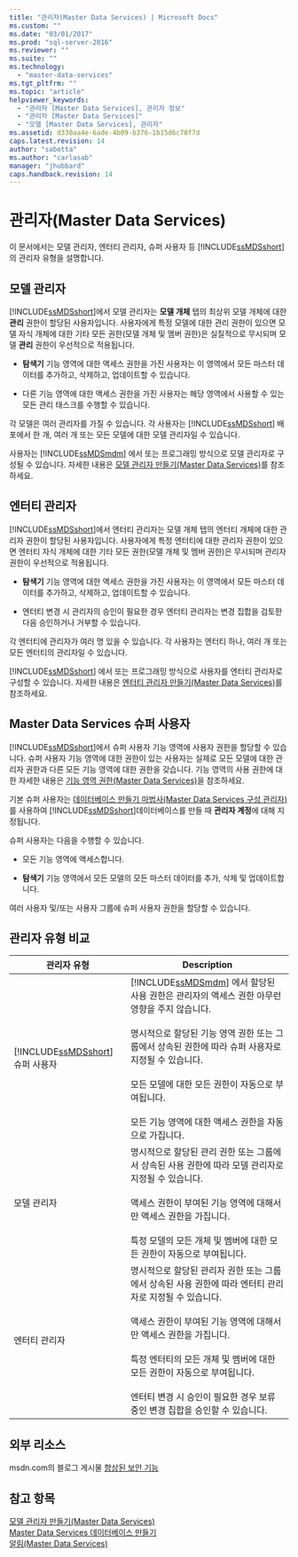 ```yaml
---
title: "관리자(Master Data Services) | Microsoft Docs"
ms.custom: ""
ms.date: "03/01/2017"
ms.prod: "sql-server-2016"
ms.reviewer: ""
ms.suite: ""
ms.technology: 
  - "master-data-services"
ms.tgt_pltfrm: ""
ms.topic: "article"
helpviewer_keywords: 
  - "관리자 [Master Data Services], 관리자 정보"
  - "관리자 [Master Data Services]"
  - "모델 [Master Data Services], 관리자"
ms.assetid: d330aa4e-6ade-4b09-b376-1b15d6c78f7d
caps.latest.revision: 14
author: "sabotta"
ms.author: "carlasab"
manager: "jhubbard"
caps.handback.revision: 14
---
```

# 관리자(Master Data Services)
  이 문서에서는 모델 관리자, 엔터티 관리자, 슈퍼 사용자 등 [!INCLUDE[ssMDSshort](../includes/ssmdsshort-md.md)]의 관리자 유형을 설명합니다.  
  
## 모델 관리자  
 [!INCLUDE[ssMDSshort](../includes/ssmdsshort-md.md)]에서 모델 관리자는 **모델 개체** 탭의 최상위 모델 개체에 대한 **관리** 권한이 할당된 사용자입니다. 사용자에게 특정 모델에 대한 관리 권한이 있으면 모델 자식 개체에 대한 기타 모든 권한(모델 개체 및 멤버 권한)은 실질적으로 무시되며 모델 **관리** 권한이 우선적으로 적용됩니다.  
  
-   **탐색기** 기능 영역에 대한 액세스 권한을 가진 사용자는 이 영역에서 모든 마스터 데이터를 추가하고, 삭제하고, 업데이트할 수 있습니다.  
  
-   다른 기능 영역에 대한 액세스 권한을 가진 사용자는 해당 영역에서 사용할 수 있는 모든 관리 태스크를 수행할 수 있습니다.  
  
 각 모델은 여러 관리자를 가질 수 있습니다. 각 사용자는 [!INCLUDE[ssMDSshort](../includes/ssmdsshort-md.md)] 배포에서 한 개, 여러 개 또는 모든 모델에 대한 모델 관리자일 수 있습니다.  
  
 사용자는 [!INCLUDE[ssMDSmdm](../includes/ssmdsmdm-md.md)] 에서 또는 프로그래밍 방식으로 모델 관리자로 구성될 수 있습니다. 자세한 내용은 [모델 관리자 만들기&#40;Master Data Services&#41;](../master-data-services/create-a-model-administrator-master-data-services.md)를 참조하세요.  
  
## 엔터티 관리자  
 [!INCLUDE[ssMDSshort](../includes/ssmdsshort-md.md)]에서 엔터티 관리자는 모델 개체 탭의 엔터티 개체에 대한 관리자 권한이 할당된 사용자입니다. 사용자에게 특정 엔터티에 대한 관리자 권한이 있으면 엔터티 자식 개체에 대한 기타 모든 권한(모델 개체 및 멤버 권한)은 무시되며 관리자 권한이 우선적으로 적용됩니다.  
  
-   **탐색기** 기능 영역에 대한 액세스 권한을 가진 사용자는 이 영역에서 모든 마스터 데이터를 추가하고, 삭제하고, 업데이트할 수 있습니다.  
  
-   엔터티 변경 시 관리자의 승인이 필요한 경우 엔터티 관리자는 변경 집합을 검토한 다음 승인하거나 거부할 수 있습니다.  
  
 각 엔터티에 관리자가 여러 명 있을 수 있습니다. 각 사용자는 엔터티 하나, 여러 개 또는 모든 엔터티의 관리자일 수 있습니다.  
  
 [!INCLUDE[ssMDSshort](../includes/ssmdsshort-md.md)] 에서 또는 프로그래밍 방식으로 사용자를 엔터티 관리자로 구성할 수 있습니다. 자세한 내용은 [엔터티 관리자 만들기&#40;Master Data Services&#41;](../master-data-services/create-an-entity-administrator-master-data-services.md)를 참조하세요.  
  
## Master Data Services 슈퍼 사용자  
 [!INCLUDE[ssMDSshort](../includes/ssmdsshort-md.md)]에서 슈퍼 사용자 기능 영역에 사용자 권한을 할당할 수 있습니다. 슈퍼 사용자 기능 영역에 대한 권한이 있는 사용자는 실제로 모든 모델에 대한 관리자 권한과 다른 모든 기능 영역에 대한 권한을 갖습니다. 기능 영역의 사용 권한에 대한 자세한 내용은 [기능 영역 권한&#40;Master Data Services&#41;](../master-data-services/functional-area-permissions-master-data-services.md)을 참조하세요.  
  
 기본 슈퍼 사용자는 [데이터베이스 만들기 마법사&#40;Master Data Services 구성 관리자&#41;](../master-data-services/create-database-wizard-master-data-services-configuration-manager.md)를 사용하여 [!INCLUDE[ssMDSshort](../includes/ssmdsshort-md.md)]데이터베이스를 만들 때 **관리자 계정**에 대해 지정됩니다.  
  
 슈퍼 사용자는 다음을 수행할 수 있습니다.  
  
-   모든 기능 영역에 액세스합니다.  
  
-   **탐색기** 기능 영역에서 모든 모델의 모든 마스터 데이터를 추가, 삭제 및 업데이트합니다.  
  
 여러 사용자 및/또는 사용자 그룹에 슈퍼 사용자 권한을 할당할 수 있습니다.  
  
## 관리자 유형 비교  
  
|관리자 유형|Description|  
|------------------------|-----------------|  
|[!INCLUDE[ssMDSshort](../includes/ssmdsshort-md.md)] 슈퍼 사용자|[!INCLUDE[ssMDSmdm](../includes/ssmdsmdm-md.md)] 에서 할당된 사용 권한은 관리자의 액세스 권한 아무런 영향을 주지 않습니다.<br /><br /> 명시적으로 할당된 기능 영역 권한 또는 그룹에서 상속된 권한에 따라 슈퍼 사용자로 지정될 수 있습니다.<br /><br /> 모든 모델에 대한 모든 권한이 자동으로 부여됩니다.<br /><br /> 모든 기능 영역에 대한 액세스 권한을 자동으로 가집니다.|  
|모델 관리자|명시적으로 할당된 관리 권한 또는 그룹에서 상속된 사용 권한에 따라 모델 관리자로 지정될 수 있습니다.<br /><br /> 액세스 권한이 부여된 기능 영역에 대해서만 액세스 권한을 가집니다.<br /><br /> 특정 모델의 모든 개체 및 멤버에 대한 모든 권한이 자동으로 부여됩니다.|  
|엔터티 관리자|명시적으로 할당된 관리자 권한 또는 그룹에서 상속된 사용 권한에 따라 엔터티 관리자로 지정될 수 있습니다.<br /><br /> 액세스 권한이 부여된 기능 영역에 대해서만 액세스 권한을 가집니다.<br /><br /> 특정 엔터티의 모든 개체 및 멤버에 대한 모든 권한이 자동으로 부여됩니다.<br /><br /> 엔터티 변경 시 승인이 필요한 경우 보류 중인 변경 집합을 승인할 수 있습니다.|  
  
## 외부 리소스  
 msdn.com의 블로그 게시물 [향상된 보안 기능](http://go.microsoft.com/fwlink/p/?LinkId=615376)  
  
## 참고 항목  
 [모델 관리자 만들기&#40;Master Data Services&#41;](../master-data-services/create-a-model-administrator-master-data-services.md)   
 [Master Data Services 데이터베이스 만들기](../master-data-services/install-windows/create-a-master-data-services-database.md)   
 [알림&#40;Master Data Services&#41;](../master-data-services/notifications-master-data-services.md)  
  
  
